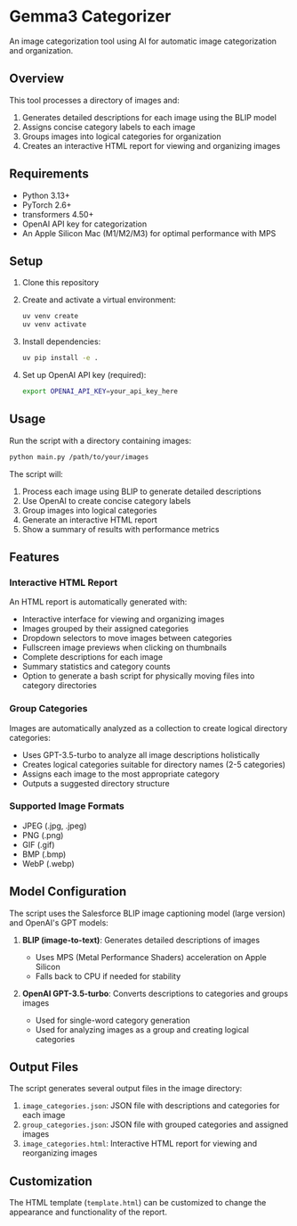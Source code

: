 # Gemma3 Categorizer

An image categorization tool using AI for automatic image categorization and organization.

## Overview

This tool processes a directory of images and:
1. Generates detailed descriptions for each image using the BLIP model
2. Assigns concise category labels to each image
3. Groups images into logical categories for organization
4. Creates an interactive HTML report for viewing and organizing images

## Requirements

- Python 3.13+
- PyTorch 2.6+
- transformers 4.50+
- OpenAI API key for categorization
- An Apple Silicon Mac (M1/M2/M3) for optimal performance with MPS

## Setup

1. Clone this repository

2. Create and activate a virtual environment:
   ```bash
   uv venv create
   uv venv activate
   ```

3. Install dependencies:
   ```bash
   uv pip install -e .
   ```

4. Set up OpenAI API key (required):
   ```bash
   export OPENAI_API_KEY=your_api_key_here
   ```

## Usage

Run the script with a directory containing images:

```bash
python main.py /path/to/your/images
```

The script will:
1. Process each image using BLIP to generate detailed descriptions
2. Use OpenAI to create concise category labels
3. Group images into logical categories
4. Generate an interactive HTML report
5. Show a summary of results with performance metrics

## Features

### Interactive HTML Report

An HTML report is automatically generated with:
- Interactive interface for viewing and organizing images
- Images grouped by their assigned categories
- Dropdown selectors to move images between categories
- Fullscreen image previews when clicking on thumbnails
- Complete descriptions for each image
- Summary statistics and category counts
- Option to generate a bash script for physically moving files into category directories

### Group Categories

Images are automatically analyzed as a collection to create logical directory categories:
- Uses GPT-3.5-turbo to analyze all image descriptions holistically
- Creates logical categories suitable for directory names (2-5 categories)
- Assigns each image to the most appropriate category
- Outputs a suggested directory structure

### Supported Image Formats

- JPEG (.jpg, .jpeg)
- PNG (.png)
- GIF (.gif)
- BMP (.bmp)
- WebP (.webp)

## Model Configuration

The script uses the Salesforce BLIP image captioning model (large version) and OpenAI's GPT models:

1. **BLIP (image-to-text)**: Generates detailed descriptions of images
   - Uses MPS (Metal Performance Shaders) acceleration on Apple Silicon
   - Falls back to CPU if needed for stability

2. **OpenAI GPT-3.5-turbo**: Converts descriptions to categories and groups images
   - Used for single-word category generation
   - Used for analyzing images as a group and creating logical categories

## Output Files

The script generates several output files in the image directory:

1. `image_categories.json`: JSON file with descriptions and categories for each image
2. `group_categories.json`: JSON file with grouped categories and assigned images
3. `image_categories.html`: Interactive HTML report for viewing and reorganizing images

## Customization

The HTML template (`template.html`) can be customized to change the appearance and functionality of the report.